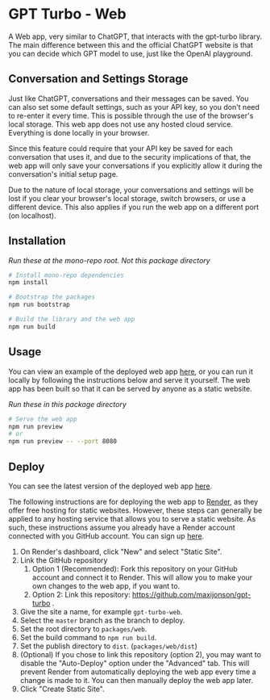 # GPT Turbo - Web

A Web app, very similar to ChatGPT, that interacts with the gpt-turbo library. The main difference between this and the official ChatGPT website is that you can decide which GPT model to use, just like the OpenAI playground.

## Conversation and Settings Storage

Just like ChatGPT, conversations and their messages can be saved. You can also set some default settings, such as your API key, so you don't need to re-enter it every time. This is possible through the use of the browser's local storage. This web app does not use any hosted cloud service. Everything is done locally in your browser.

Since this feature could require that your API key be saved for each conversation that uses it, and due to the security implications of that, the web app will only save your conversations if you explicitly allow it during the conversation's initial setup page.

Due to the nature of local storage, your conversations and settings will be lost if you clear your browser's local storage, switch browsers, or use a different device. This also applies if you run the web app on a different port (on localhost).

## Installation

*Run these at the mono-repo root. Not this package directory*

```bash
# Install mono-repo dependencies
npm install

# Bootstrap the packages
npm run bootstrap

# Build the library and the web app
npm run build
```

## Usage

You can view an example of the deployed web app [here](https://gpt-turbo-web.chintristan.io/), or you can run it locally by following the instructions below and serve it yourself. The web app has been built so that it can be served by anyone as a static website. 

*Run these in this package directory*

```bash
# Serve the web app
npm run preview
# or
npm run preview -- --port 8080 
```

## Deploy

You can see the latest version of the deployed web app [here](https://gpt-turbo-web.chintristan.io/).

The following instructions are for deploying the web app to [Render](https://render.com/), as they offer free hosting for static websites. However, these steps can generally be applied to any hosting service that allows you to serve a static website. As such, these instructions assume you already have a Render account connected with you GitHub account. You can sign up [here](https://dashboard.render.com/register).

1. On Render's dashboard, click "New" and select "Static Site".
2. Link the GitHub repository
   1. Option 1 (Recommended): Fork this repository on your GitHub account and connect it to Render. This will allow you to make your own changes to the web app, if you want to.
   2. Option 2: Link this repository: https://github.com/maxijonson/gpt-turbo .
3. Give the site a name, for example `gpt-turbo-web`.
4. Select the `master` branch as the branch to deploy.
5. Set the root directory to `packages/web`.
6. Set the build command to `npm run build`.
7. Set the publish directory to `dist`. (`packages/web/dist`)
8. (Optional) If you chose to link this repository (option 2), you may want to disable the "Auto-Deploy" option under the "Advanced" tab. This will prevent Render from automatically deploying the web app every time a change is made to it. You can then manually deploy the web app later.
9. Click "Create Static Site".

